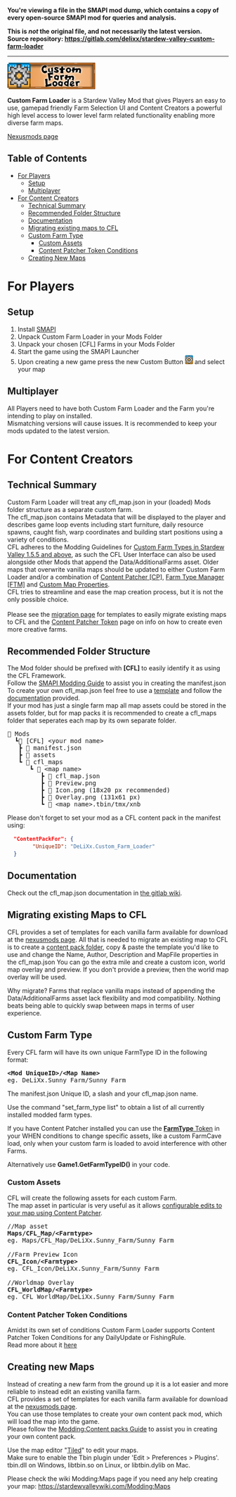 **You're viewing a file in the SMAPI mod dump, which contains a copy of every open-source SMAPI mod
for queries and analysis.**

**This is _not_ the original file, and not necessarily the latest version.**  
**Source repository: https://gitlab.com/delixx/stardew-valley-custom-farm-loader**

----

<img src="Custom Farm Loader/Assets/Logo.png" alt="Logo" width="200" height="60">

<b>Custom Farm Loader</b> is a Stardew Valley Mod that gives Players an easy to use, gamepad friendly Farm Selection UI and Content Creators a powerful high level access to lower level farm related functionality enabling more diverse farm maps.

[Nexusmods page](https://www.nexusmods.com/stardewvalley/mods/13804)
<!-- TABLE OF CONTENTS -->
## Table of Contents

* [For Players](#for-players)
  * [Setup](#setup)
  * [Multiplayer](#multiplayer)
* [For Content Creators](#for-content-creators)
  * [Technical Summary](#technical-summary)
  * [Recommended Folder Structure](#recommended-folder-structure)
  * [Documentation](#documentation)
  * [Migrating existing maps to CFL](#migrating-existing-maps-to-cfl)
  * [Custom Farm Type](#custom-farm-type)
    * [Custom Assets](#custom_assets)
    * [Content Patcher Token Conditions](#content_patcher_token_conditions)
  * [Creating New Maps](#creating-new-maps)
# For Players

## Setup

1. Install [SMAPI](https://smapi.io/)
2. Unpack Custom Farm Loader in your Mods Folder
3. Unpack your chosen \[CFL\] Farms in your Mods Folder
4. Start the game using the SMAPI Launcher
5. Upon creating a new game press the new Custom Button <img src="Custom Farm Loader/Assets/CustomFarmIcon.png" alt="Logo" width="18" height="20"> and select your map

## Multiplayer

All Players need to have both Custom Farm Loader and the Farm you're intending to play on installed. <br>
Mismatching versions will cause issues. It is recommended to keep your mods updated to the latest version.

# For Content Creators

## Technical Summary

Custom Farm Loader will treat any cfl_map.json in your (loaded) Mods folder structure as a separate custom farm.<br>
The cfl_map.json contains Metadata that will be displayed to the player and describes game loop events including start furniture, daily resource spawns, caught fish, warp coordinates and building start positions using a variety of conditions.<br>
CFL adheres to the Modding Guidelines for [Custom Farm Types in Stardew Valley 1.5.5 and above](https://stardewvalleywiki.com/Modding:Migrate_to_Stardew_Valley_1.5.5#Custom_farm_types), as such the CFL User Interface can also be used alongside other Mods that append the Data/AdditionalFarms asset.
Older maps that overwrite vanilla maps should be updated to either Custom Farm Loader and/or a combination of [Content Patcher [CP]](https://www.nexusmods.com/stardewvalley/mods/1915), [Farm Type Manager [FTM]](https://www.nexusmods.com/stardewvalley/mods/3231) and [Custom Map Properties](https://stardewvalleywiki.com/Modding:Maps#Known_map_properties).<br>
CFL tries to streamline and ease the map creation process, but it is not the only possible choice.<br><br>
Please see the [migration page](#migrating-existing-maps-to-cfl) for templates to easily migrate existing maps to CFL and the [Content Patcher Token](#content-patcher-token) page on info on how to create even more creative farms.

## Recommended Folder Structure

The Mod folder should be prefixed with <b>[CFL]</b> to easily identify it as using the CFL Framework.<br>
Follow the [SMAPI Modding Guide](https://stardewvalleywiki.com/Modding:Modder_Guide/APIs/Manifest) to assist you in creating the manifest.json<br>
To create your own cfl_map.json feel free to use a [template](#migrating-existing-maps-to-cfl) and follow the [documentation](#documentation) provided.<br>
If your mod has just a single farm map all map assets could be stored in the assets folder, but for map packs it is recommended to create a cfl_maps folder that seperates each map by its own separate folder.

<pre>
📂 Mods
  ┗📂 [CFL] &lt;your mod name&gt;
   ┣ 📜 manifest.json
   ┣ 📁 assets
   ┗ 📂 cfl_maps
      ┗ 📂 &lt;map name&gt;
         ┣ 📜 cfl_map.json
         ┣ 🌆 Preview.png
         ┣ 🌆 Icon.png (18x20 px recommended)
         ┣ 🌆 Overlay.png (131x61 px)
         ┗ 📄 &lt;map name&gt;.tbin/tmx/xnb
</pre>

Please don't forget to set your mod as a CFL content pack in the manifest using:

```json
  "ContentPackFor": {
        "UniqueID": "DeLiXx.Custom_Farm_Loader"
  }
```

## Documentation

Check out the cfl_map.json documentation in [the gitlab wiki](https://gitlab.com/delixx/stardew-valley-custom-farm-loader/-/wikis/home#table-of-contents).

## Migrating existing Maps to CFL

CFL provides a set of templates for each vanilla farm available for download at the [nexusmods page](https://www.nexusmods.com/stardewvalley/mods/13804).
All that is needed to migrate an existing map to CFL is to create a [content pack folder](#recommended-folder-structure), copy & paste the template you'd like to use and change the Name, Author, Description and MapFile properties in the cfl_map.json
You can go the extra mile and create a custom icon, world map overlay and preview.
If you don't provide a preview, then the world map overlay will be used.

Why migrate?
Farms that replace vanilla maps instead of appending the Data/AdditionalFarms asset lack flexibility and mod compatibility.
Nothing beats being able to quickly swap between maps in terms of user experience.

## Custom Farm Type

Every CFL farm will have its own unique FarmType ID in the following format:
<pre>
<b>&lt;Mod UniqueID&gt;/&lt;Map Name&gt;</b>
eg. DeLiXx.Sunny_Farm/Sunny Farm
</pre>
The manifest.json Unique ID, a slash and your cfl_map.json name.

Use the command "set_farm_type list" to obtain a list of all currently installed modded farm types.

If you have Content Patcher installed you can use the [<b>FarmType</b> Token](https://github.com/Pathoschild/StardewMods/blob/develop/ContentPatcher/docs/author-guide/tokens.md#world) in your WHEN conditions to change specific assets, like a custom FarmCave load, only when your custom farm is loaded to avoid interference with other Farms. 

Alternatively use <b>Game1.GetFarmTypeID()</b> in your code.

### Custom Assets
CFL will create the following assets for each custom Farm.<br>
The map asset in particular is very useful as it allows [configurable edits to your map using Content Patcher](https://github.com/Pathoschild/StardewMods/blob/develop/ContentPatcher/docs/author-guide/action-editmap.md).

<pre>
//Map asset
<b>Maps/CFL_Map/&lt;Farmtype&gt;</b>
eg. Maps/CFL_Map/DeLiXx.Sunny_Farm/Sunny Farm

//Farm Preview Icon
<b>CFL_Icon/&lt;Farmtype&gt;</b>
eg. CFL_Icon/DeLiXx.Sunny_Farm/Sunny Farm

//Worldmap Overlay
<b>CFL_WorldMap/&lt;Farmtype&gt;</b>
eg. CFL_WorldMap/DeLiXx.Sunny_Farm/Sunny Farm
</pre>

### Content Patcher Token Conditions

Amidst its own set of conditions Custom Farm Loader supports Content Patcher Token Conditions for any DailyUpdate or FishingRule.
<br>
Read more about it [here](https://gitlab.com/delixx/stardew-valley-custom-farm-loader/-/wikis/home#universal-conditions)

## Creating new Maps

Instead of creating a new farm from the ground up it is a lot easier and more reliable to instead edit an existing vanilla farm.<br>
CFL provides a set of templates for each vanilla farm available for download at the [nexusmods page](https://www.nexusmods.com/stardewvalley/mods/13804).<br>
You  can use those templates to create your own content pack mod, which will load the map into the game.<br>
Please follow the [Modding:Content packs Guide](https://stardewvalleywiki.com/Modding:Content_packs) to assist you in creating your own content pack.

Use the map editor "[Tiled](https://www.mapeditor.org/)" to edit your maps.<br>
Make sure to enable the Tbin plugin under 'Edit &gt; Preferences &gt; Plugins'.<br>
tbin.dll on Windows, libtbin.so on Linux, or libtbin.dylib on Mac.

Please check the wiki Modding:Maps page if you need any help creating your map:
https://stardewvalleywiki.com/Modding:Maps
